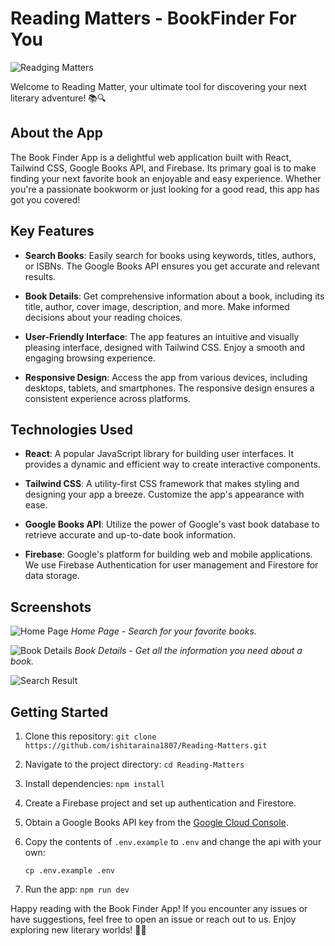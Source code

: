 # Reading Matters - BookFinder For You

![Readging Matters](screenshots/homepage.png)

Welcome to Reading Matter, your ultimate tool for discovering your next literary adventure! 📚🔍

## About the App

The Book Finder App is a delightful web application built with React, Tailwind CSS, Google Books API, and Firebase. Its primary goal is to make finding your next favorite book an enjoyable and easy experience. Whether you're a passionate bookworm or just looking for a good read, this app has got you covered!

## Key Features

- **Search Books**: Easily search for books using keywords, titles, authors, or ISBNs. The Google Books API ensures you get accurate and relevant results.

- **Book Details**: Get comprehensive information about a book, including its title, author, cover image, description, and more. Make informed decisions about your reading choices.

- **User-Friendly Interface**: The app features an intuitive and visually pleasing interface, designed with Tailwind CSS. Enjoy a smooth and engaging browsing experience.

- **Responsive Design**: Access the app from various devices, including desktops, tablets, and smartphones. The responsive design ensures a consistent experience across platforms.

## Technologies Used

- **React**: A popular JavaScript library for building user interfaces. It provides a dynamic and efficient way to create interactive components.

- **Tailwind CSS**: A utility-first CSS framework that makes styling and designing your app a breeze. Customize the app's appearance with ease.

- **Google Books API**: Utilize the power of Google's vast book database to retrieve accurate and up-to-date book information.

- **Firebase**: Google's platform for building web and mobile applications. We use Firebase Authentication for user management and Firestore for data storage.

## Screenshots

![Home Page](screenshots/homepage2.png)
_Home Page - Search for your favorite books._

![Book Details](screenshots/search.png)
_Book Details - Get all the information you need about a book._

![Search Result](screenshots/searchresult.png)

## Getting Started

1. Clone this repository: `git clone https://github.com/ishitaraina1807/Reading-Matters.git`
2. Navigate to the project directory: `cd Reading-Matters`
3. Install dependencies: `npm install`
4. Create a Firebase project and set up authentication and Firestore.
5. Obtain a Google Books API key from the [Google Cloud Console](https://console.cloud.google.com/).

6. Copy the contents of `.env.example` to `.env` and change the api with your own:

    ```shell
    cp .env.example .env
    ```

7. Run the app: `npm run dev`

Happy reading with the Book Finder App! If you encounter any issues or have suggestions, feel free to open an issue or reach out to us. Enjoy exploring new literary worlds! 📖🌟
